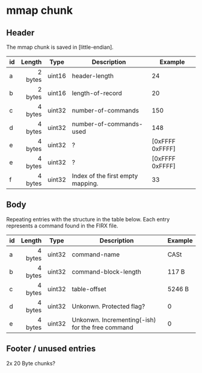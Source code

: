 # mmap chunk


## Header
The mmap chunk is saved in [little-endian]. 

id  | Length        | Type    | Description             | Example
----|--------------:|---------|-------------------------|----------------
a   | 2 bytes       | uint16  | header-length           | 24
b   | 2 bytes       | uint16  | length-of-record        | 20
c   | 4 bytes       | uint32  | number-of-commands      | 150
d   | 4 bytes       | uint32  | number-of-commands-used | 148
e   | 4 bytes       | uint32  | ?                   | [0xFFFF 0xFFFF]
e   | 4 bytes       | uint32  | ?                   | [0xFFFF 0xFFFF]
f   | 4 bytes       | uint32  | Index of the first empty mapping.                       | 33


## Body
Repeating entries with the structure in the table below. Each entry represents a command found in the FIRX file.

id  | Length        | Type    | Description               | Example
----|--------------:|---------|---------------------------|----------------
a   | 4 bytes       | uint32  | command-name              | CASt
b   | 4 bytes       | uint32  | command-block-length      | 117 B
c   | 4 bytes       | uint32  | table-offset              | 5246 B
d   | 4 bytes       | uint32  | Unkonwn. Protected flag?  | 0
e   | 4 bytes       | uint32  | Unkonwn. Incrementing(-ish) for the free command  | 0


## Footer / unused entries
2x 20 Byte chunks?
